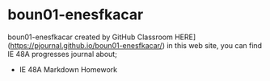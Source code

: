 # boun01-enesfkacar
boun01-enesfkacar created by GitHub Classroom
HERE](https://pjournal.github.io/boun01-enesfkacar/) in this web site, you can find IE 48A progresses journal about;
- IE 48A Markdown Homework
